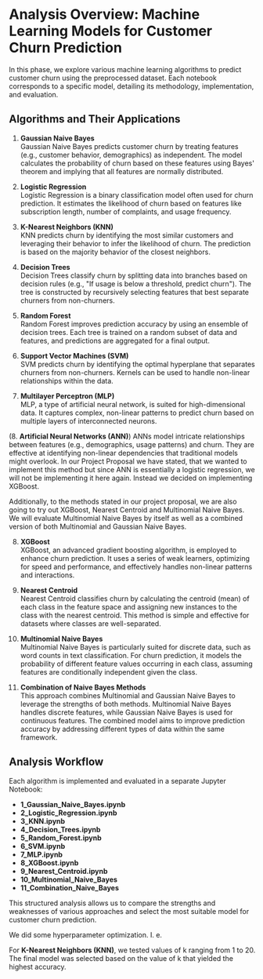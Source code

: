 # Analysis Overview: Machine Learning Models for Customer Churn Prediction

In this phase, we explore various machine learning algorithms to predict customer churn using the preprocessed dataset. Each notebook corresponds to a specific model, detailing its methodology, implementation, and evaluation.

## Algorithms and Their Applications

1. **Gaussian Naive Bayes**  
   Gaussian Naive Bayes predicts customer churn by treating features (e.g., customer behavior, demographics) as independent. The model calculates the probability of churn based on these features using Bayes' theorem and implying that all features are normally distributed.

2. **Logistic Regression**  
   Logistic Regression is a binary classification model often used for churn prediction. It estimates the likelihood of churn based on features like subscription length, number of complaints, and usage frequency.

3. **K-Nearest Neighbors (KNN)**  
   KNN predicts churn by identifying the most similar customers and leveraging their behavior to infer the likelihood of churn. The prediction is based on the majority behavior of the closest neighbors.

4. **Decision Trees**  
   Decision Trees classify churn by splitting data into branches based on decision rules (e.g., "If usage is below a threshold, predict churn"). The tree is constructed by recursively selecting features that best separate churners from non-churners.

5. **Random Forest**  
   Random Forest improves prediction accuracy by using an ensemble of decision trees. Each tree is trained on a random subset of data and features, and predictions are aggregated for a final output.

6. **Support Vector Machines (SVM)**  
   SVM predicts churn by identifying the optimal hyperplane that separates churners from non-churners. Kernels can be used to handle non-linear relationships within the data.

7. **Multilayer Perceptron (MLP)**  
   MLP, a type of artificial neural network, is suited for high-dimensional data. It captures complex, non-linear patterns to predict churn based on multiple layers of interconnected neurons.

(8. **Artificial Neural Networks (ANN)**)
   ANNs model intricate relationships between features (e.g., demographics, usage patterns) and churn. They are effective at identifying non-linear dependencies that traditional models might overlook. In our Project Proposal we have stated, that we wanted to implement this method but since ANN is essentially a logistic regression, we will not be implementing it here again. Instead we decided on implementing XGBoost.

Additionally, to the methods stated in our project proposal, we are also going to try out XGBoost, Nearest Centroid and Multinomial Naive Bayes. We will evaluate Multinomial Naive Bayes by itself as well as a combined version of both Multinomial and Gaussian Naive Bayes.

8. **XGBoost**  
   XGBoost, an advanced gradient boosting algorithm, is employed to enhance churn prediction. It uses a series of weak learners, optimizing for speed and performance, and effectively handles non-linear patterns and interactions.
   
9. **Nearest Centroid**  
   Nearest Centroid classifies churn by calculating the centroid (mean) of each class in the feature space and assigning new instances to the class with the nearest centroid. This method is simple and effective for datasets where classes are well-separated.

10. **Multinomial Naive Bayes**  
      Multinomial Naive Bayes is particularly suited for discrete data, such as word counts in text classification. For churn prediction, it models the probability of different feature values occurring in each class, assuming features are conditionally independent given the class.

11. **Combination of Naive Bayes Methods**  
      This approach combines Multinomial and Gaussian Naive Bayes to leverage the strengths of both methods. Multinomial Naive Bayes handles discrete features, while Gaussian Naive Bayes is used for continuous features. The combined model aims to improve prediction accuracy by addressing different types of data within the same framework.

## Analysis Workflow
Each algorithm is implemented and evaluated in a separate Jupyter Notebook:
- **1_Gaussian_Naive_Bayes.ipynb**
- **2_Logistic_Regression.ipynb**
- **3_KNN.ipynb**
- **4_Decision_Trees.ipynb**
- **5_Random_Forest.ipynb**
- **6_SVM.ipynb**
- **7_MLP.ipynb**
- **8_XGBoost.ipynb**
- **9_Nearest_Centroid.ipynb**
- **10_Multinomial_Naive_Bayes**
- **11_Combination_Naive_Bayes**

This structured analysis allows us to compare the strengths and weaknesses of various approaches and select the most suitable model for customer churn prediction.



We did some hyperparameter optimization. I. e.

For **K-Nearest Neighbors (KNN)**, we tested values of k ranging from 1 to 20. The final model was selected based on the value of k that yielded the highest accuracy.